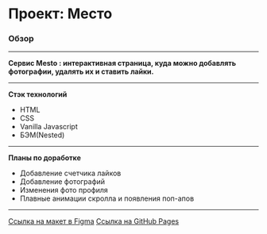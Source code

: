 # Проект: Место

### Обзор
-----
**Cервис Mesto : интерактивная страница, куда можно добавлять фотографии, удалять их и ставить лайки.**

-----
**Стэк технологий**
* HTML
* CSS
* Vanilla Javascript
* БЭМ(Nested)
-----
**Планы по доработке**
* Добавление счетчика лайков
* Добавление фотографий
* Изменения фото профиля
* Плавные анимации скролла и появления поп-апов
----
[Ссылка на макет в Figma](https://www.figma.com/file/2cn9N9jSkmxD84oJik7xL7/JavaScript.-Sprint-4?node-id=0%3A1)
[Ссылка на GitHub Pages](https://denissuvorovsky.github.io/mesto/)
